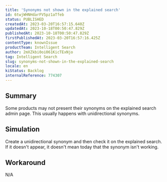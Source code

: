 ```yaml
---
title: 'Synonyms not shown in the explained search'
id: 6twjWHNHdarFV5pz1aTfeb
status: PUBLISHED
createdAt: 2023-03-20T16:57:15.640Z
updatedAt: 2023-10-18T00:50:47.829Z
publishedAt: 2023-10-18T00:50:47.829Z
firstPublishedAt: 2023-03-20T16:57:16.425Z
contentType: knownIssue
productTeam: Intelligent Search
author: 2mXZkbi0oi061KicTExNjo
tag: Intelligent Search
slug: synonyms-not-shown-in-the-explained-search
locale: en
kiStatus: Backlog
internalReference: 774307
---
```


## Summary


Some products may not present their synonyms on the explained search admin page. This usually happens with unidirectional synonyms.


##

## Simulation


Create a unidirectional synonym and then check it on the explained search. If it doesn't appear, it doesn't mean today that the synonym isn't working.


##

## Workaround


N/A




